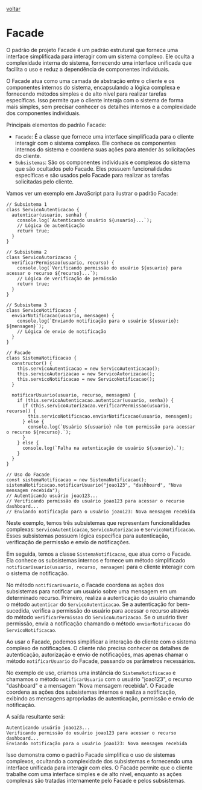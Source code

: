 [voltar](/README.md)

# Facade

O padrão de projeto Facade é um padrão estrutural que fornece uma interface simplificada para interagir com um sistema complexo. Ele oculta a complexidade interna do sistema, fornecendo uma interface unificada que facilita o uso e reduz a dependência de componentes individuais.

O Facade atua como uma camada de abstração entre o cliente e os componentes internos do sistema, encapsulando a lógica complexa e fornecendo métodos simples e de alto nível para realizar tarefas específicas. Isso permite que o cliente interaja com o sistema de forma mais simples, sem precisar conhecer os detalhes internos e a complexidade dos componentes individuais.

Principais elementos do padrão Facade:

- `Facade`: É a classe que fornece uma interface simplificada para o cliente interagir com o sistema complexo. Ele conhece os componentes internos do sistema e coordena suas ações para atender às solicitações do cliente.
- `Subsistemas`: São os componentes individuais e complexos do sistema que são ocultados pelo Facade. Eles possuem funcionalidades específicas e são usados pelo Facade para realizar as tarefas solicitadas pelo cliente.
  
Vamos ver um exemplo em JavaScript para ilustrar o padrão Facade:

```JS
// Subsistema 1
class ServicoAutenticacao {
  autenticar(usuario, senha) {
    console.log(`Autenticando usuário ${usuario}...`);
    // Lógica de autenticação
    return true;
  }
}

// Subsistema 2
class ServicoAutorizacao {
  verificarPermissao(usuario, recurso) {
    console.log(`Verificando permissão do usuário ${usuario} para acessar o recurso ${recurso}...`);
    // Lógica de verificação de permissão
    return true;
  }
}

// Subsistema 3
class ServicoNotificacao {
  enviarNotificacao(usuario, mensagem) {
    console.log(`Enviando notificação para o usuário ${usuario}: ${mensagem}`);
    // Lógica de envio de notificação
  }
}

// Facade
class SistemaNotificacao {
  constructor() {
    this.servicoAutenticacao = new ServicoAutenticacao();
    this.servicoAutorizacao = new ServicoAutorizacao();
    this.servicoNotificacao = new ServicoNotificacao();
  }

  notificarUsuario(usuario, recurso, mensagem) {
    if (this.servicoAutenticacao.autenticar(usuario, senha)) {
      if (this.servicoAutorizacao.verificarPermissao(usuario, recurso)) {
        this.servicoNotificacao.enviarNotificacao(usuario, mensagem);
      } else {
        console.log(`Usuário ${usuario} não tem permissão para acessar o recurso ${recurso}.`);
      }
    } else {
      console.log(`Falha na autenticação do usuário ${usuario}.`);
    }
  }
}

// Uso do Facade
const sistemaNotificacao = new SistemaNotificacao();
sistemaNotificacao.notificarUsuario("joao123", "dashboard", "Nova mensagem recebida");
// Autenticando usuário joao123...
// Verificando permissão do usuário joao123 para acessar o recurso dashboard...
// Enviando notificação para o usuário joao123: Nova mensagem recebida

```

Neste exemplo, temos três subsistemas que representam funcionalidades complexas: `ServicoAutenticacao`, `ServicoAutorizacao` e `ServicoNotificacao`. Esses subsistemas possuem lógica específica para autenticação, verificação de permissão e envio de notificações.

Em seguida, temos a classe `SistemaNotificacao`, que atua como o Facade. Ela conhece os subsistemas internos e fornece um método simplificado `notificarUsuario(usuario, recurso, mensagem)` para o cliente interagir com o sistema de notificação.

No método `notificarUsuario`, o Facade coordena as ações dos subsistemas para notificar um usuário sobre uma mensagem em um determinado recurso. Primeiro, realiza a autenticação do usuário chamando o método `autenticar` do `ServicoAutenticacao`. Se a autenticação for bem-sucedida, verifica a permissão do usuário para acessar o recurso através do método `verificarPermissao` do `ServicoAutorizacao`. Se o usuário tiver permissão, envia a notificação chamando o método `enviarNotificacao` do `ServicoNotificacao`.

Ao usar o Facade, podemos simplificar a interação do cliente com o sistema complexo de notificações. O cliente não precisa conhecer os detalhes de autenticação, autorização e envio de notificações, mas apenas chamar o método `notificarUsuario` do Facade, passando os parâmetros necessários.

No exemplo de uso, criamos uma instância do `SistemaNotificacao` e chamamos o método `notificarUsuario` com o usuário "joao123", o recurso "dashboard" e a mensagem "Nova mensagem recebida". O Facade coordena as ações dos subsistemas internos e realiza a notificação, exibindo as mensagens apropriadas de autenticação, permissão e envio de notificação.

A saída resultante será:

    Autenticando usuário joao123...
    Verificando permissão do usuário joao123 para acessar o recurso dashboard...
    Enviando notificação para o usuário joao123: Nova mensagem recebida

Isso demonstra como o padrão Facade simplifica o uso de sistemas complexos, ocultando a complexidade dos subsistemas e fornecendo uma interface unificada para interagir com eles. O Facade permite que o cliente trabalhe com uma interface simples e de alto nível, enquanto as ações complexas são tratadas internamente pelo Facade e pelos subsistemas.
